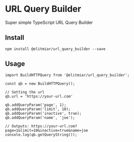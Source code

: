 # URL Query Builder
Super simple TypeScript URL Query Builder

## Install
``npm install @elitmiar/url_query_builder --save``

## Usage

```
import BuildHTTPQuery from '@elitmiar/url_query_builder';

const qb = new BuildHTTPQuery();

// Setting the url
qb.url = 'https://your-url.com'

qb.addQueryParam('page', 1);
qb.addQueryParam('limit', 10);
qb.addQueryParam('inactive', true);
qb.addQueryParam('name', 'joe');

// Outputs: https://your-url.com?page=1&limit=10&inactive=true&name=joe
console.log(qb.getQueryString()); 
```

